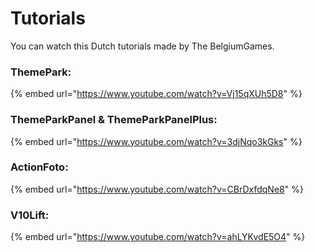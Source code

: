 # Tutorials

You can watch this Dutch tutorials made by The BelgiumGames.

### ThemePark:

{% embed url="https://www.youtube.com/watch?v=Vj15qXUh5D8" %}

### ThemeParkPanel & ThemeParkPanelPlus:

{% embed url="https://www.youtube.com/watch?v=3djNqo3kGks" %}

### ActionFoto:

{% embed url="https://www.youtube.com/watch?v=CBrDxfdqNe8" %}

### V10Lift:

{% embed url="https://www.youtube.com/watch?v=ahLYKvdE5O4" %}


